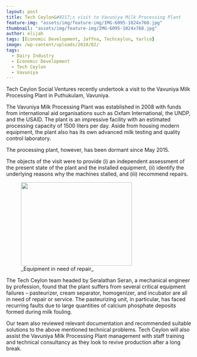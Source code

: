 ```yaml
---
layout: post
title: Tech Ceylon&#8217;s visit to Vavuniya Milk Processing Plant
feature-img: "assets/img/feature-img/IMG-6095-1024x768.jpg"
thumbnail: "assets/img/feature-img/IMG-6095-1024x768.jpg"
author: elijah
tags: [Economic Development, Jaffna, Techceylon, Yarlco]
image: /wp-content/uploads/2018/02/
tags:
  - Dairy Industry
  - Economic Development
  - Tech Ceylon
  - Vavuniya
---
```

Tech Ceylon Social Ventures recently undertook a visit to the Vavuniya Milk Processing Plant in Puthukulam, Vavuniya.

The Vavuniya Milk Processing Plant was established in 2008 with funds from international aid organisations such as Oxfam International, the UNDP, and the USAID. The plant is an impressive facility with an estimated processing capacity of 1500 liters per day. Aside from housing modern equipment, the plant also has its own advanced milk testing and quality control laboratory.

The processing plant, however, has been dormant since May 2015.

The objects of the visit were to provide (i) an independent assessment of the present state of the plant and the installed equipment, (ii) identify the underlying reasons why the machines stalled, and (iii) recommend repairs.

<figure id="attachment_187" aria-describedby="caption-attachment-187" style="width: 300px" class="wp-caption aligncenter"><img loading="lazy" class="size-medium wp-image-187" src="https://www.techceylon.info/wp-content/uploads/2018/02/IMG-6110-1-300x225.jpg" alt="" width="300" height="225" srcset="https://www.techceylon.org/wp-content/uploads/2018/02/IMG-6110-1-300x225.jpg 300w, https://www.techceylon.org/wp-content/uploads/2018/02/IMG-6110-1-768x576.jpg 768w, https://www.techceylon.org/wp-content/uploads/2018/02/IMG-6110-1-1024x768.jpg 1024w, https://www.techceylon.org/wp-content/uploads/2018/02/IMG-6110-1-1440x1080.jpg 1440w" sizes="(max-width: 300px) 100vw, 300px" /><figcaption id="caption-attachment-187" class="wp-caption-text">_Equipment in need of repair_</figcaption></figure>

The Tech Ceylon team headed by Seralathan Seran, a mechanical engineer by profession, found that the plant suffers from several critical equipment failures – pasteurizer, cream separator, homogenizer, and incubator are all in need of repair or service. The pasteurizing unit, in particular, has faced recurring faults due to large quantities of calcium phosphate deposits formed during milk fouling.

Our team also reviewed relevant documentation and recommended suitable solutions to the above mentioned technical problems. Tech Ceylon will also assist the Vavuniya Milk Processing Plant management with staff training and technical consultancy as they look to revive production after a long break.

&nbsp;